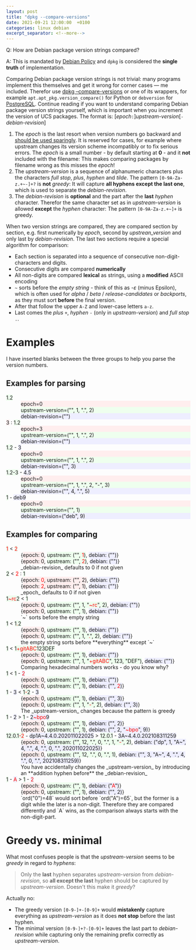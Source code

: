 ```yaml
---
layout: post
title: "dpkg --compare-versions"
date: 2021-09-21 12:00:00  +0100
categories: linux debian
excerpt_separator: <!--more-->
---
```


Q: How are Debian package version strings compared?

A: This is mandated by [Debian Policy](https://www.debian.org/doc/debian-policy/ch-controlfields.html#version) and `dpkg` is considered the **single truth** of implementation.

Comparing Debian package version strings is not trivial: many programs implement this themselves and get it wrong for corner cases — me included. Therefor use [dpkg –compare-versions](https://hutten.knut.univention.de/blog/dpkg-compareversions/) or one of its wrappers, for example `apt.apt_pkg.version_compare()` for Python or `debversion` for [PostgreSQL](https://salsa.debian.org/postgresql/postgresql-debversion). Continue reading if you want to understand comparing Debian package version strings yourself, which is important when you increment the version of UCS packages. The format is: [_epoch_`:`]_upstream-version_[`-`_debian-revision_]

<!--more-->

1.  The _epoch_ is the last resort when version numbers go backward and [should be used sparingly](https://www.debian.org/doc/debian-policy/ch-controlfields.html#epochs-should-be-used-sparingly). It is reserved for cases, for example where upstream changes its version scheme incompatibly or to fix serious errors. The _epoch_ is a small number - by default starting at **0** - and it **not** included with the filename: This makes comparing packages by filename wrong as this misses the _epoch_!
2.  The _upstream-version_ is a sequence of alphanumeric characters plus the characters _full stop_, _plus_, _hyphen_ and _tilde_. The pattern `[0-9A-Za-z.+~-]+?` is **not** _greedy_: It will capture **all hyphens except the last one**, which is used to separate the _debian-revision_.
3.  The _debian-revision_ is **optional** and the part after the **last** _hyphen_ character. Therefor the same character set as in _upstream-version_ is allowed **except** the _hyphen_ character: The pattern `[0-9A-Za-z.+~]+` is greedy.

When two version strings are compared, they are compared section by section, e.g. first numerically by _epoch_, second by _upstrean_version_ and only last by _debian-revision_. The last two sections require a special algorithm for comparison:

*   Each section is separated into a sequence of consecutive non-digit-characters and digits.
*   Consecutive digits are compared **numerically**
*   All non-digits are compared **lexical** as strings, using a **modified** ASCII encoding
*   `~` sorts before the _empty string_ - think of this as _-ε_ (minus Epsilon), which is often used for _alpha_ / _beta_ / _release-candidates_ or _backports_, as they must sort **before** the final version.
*   After that follow the upper `A-Z` and lower-case letters `a-z`.
*   Last comes the _plus_ `+`, _hyphen_ `-` (only in _upstream-version_) and _full stop_ `.`.

# Examples

I have inserted blanks between the three groups to help you parse the version numbers.

## Examples for parsing

<dl>

<dt><span style="background-color: #efe">1.2</span></dt>
<dd style="background-color: #fee">epoch=0</dd>
<dd style="background-color: #efe">upstream-version=("", 1, ".", 2)</dd>
<dd style="background-color: #eef">debian-revision=("")</dd>

<dt><span style="background-color: #fee">3</span> : <span style="background-color: #efe">1.2</span></dt>
<dd style="background-color: #fee">epoch=3</dd>
<dd style="background-color: #efe">upstream-version=("", 1, ".", 2)</dd>
<dd style="background-color: #eef">debian-revision=("")</dd>

<dt><span style="background-color: #efe">1.2</span> - <span style="background-color: #eef">3</span></dt>
<dd style="background-color: #fee">epoch=0</dd>
<dd style="background-color: #efe">upstream-version=("", 1, ".", 2)</dd>
<dd style="background-color: #eef">debian-revision=("", 3)</dd>

<dt><span style="background-color: #efe">1.2-3</span> - <span style="background-color: #eef">4.5</span></dt>
<dd style="background-color: #fee">epoch=0</dd>
<dd style="background-color: #efe">upstream-version=("", 1, ".", 2, "-", 3)</dd>
<dd style="background-color: #eef">debian-revision=("", 4, ".", 5)</dd>

<dt><span style="background-color: #efe">1</span> - <span style="background-color: #eef">deb9</span></dt>
<dd style="background-color: #fee">epoch=0</dd>
<dd style="background-color: #efe">upstream-version=("", 1)</dd>
<dd style="background-color: #eef">debian-revision=("deb", 9)</dd>

</dl>

## Examples for comparing

<dl>

<dt><span style="color: red;background-color: #efe">1</span> < <span style="color: red;background-color: #efe">2</span></dt>
<dd>{<span style="background-color: #fee">epoch: 0</span>, <span style="background-color: #efe">upstream: ("", <span style="color: red">1</span>)</span>, <span style="background-color: #eef">debian: ("")</span>}</dd>
<dd>{<span style="background-color: #fee">epoch: 0</span>, <span style="background-color: #efe">upstream: ("", <span style="color: red">2</span>)</span>, <span style="background-color: #eef">debian: ("")</span>}</dd>
<dd>_debian-revision_ defaults to 0 if not given</dd>

<dt><span style="background-color: #efe">2</span> < <span style="color: red;background-color: #fee">2</span> : <span style="background-color: #efe">1</span></dt>
<dd>{<span style="background-color: #fee">epoch: <span style="color: red">0</span>, upstream: ("", 2)</span>, <span style="background-color: #eef">debian: ("")</span>}</dd>
<dd>{<span style="background-color: #fee">epoch: <span style="color: red">2</span>, upstream: ("", 1)</span>, <span style="background-color: #eef">debian: ("")</span>}</dd>
<dd>_epoch_ defaults to 0 if not given</dd>

<dt><span style="background-color: #efe">1<span style="color: red">~rc</span>2</span> < <span style="background-color: #efe">1</span></dt>
<dd>{<span style="background-color: #fee">epoch: 0</span>, <span style="background-color: #efe">upstream: ("", 1, "<span style="color: red">~rc</span>", 2)</span>, <span style="background-color: #eef">debian: ("")</span>}</dd>
<dd>{<span style="background-color: #fee">epoch: 0</span>, <span style="background-color: #efe">upstream: ("", 1)</span>, <span style="background-color: #eef">debian: ("")</span>}</dd>
<dd>`~` sorts before the empty string</dd>

<dt><span style="background-color: #efe">1</span> < <span style="background-color: #efe">1<span style="color: red">.</span>2</span></dt>
<dd>{<span style="background-color: #fee">epoch: 0</span>, <span style="background-color: #efe">upstream: ("", 1)</span>, <span style="background-color: #eef">debian: ("")</span>}</dd>
<dd>{<span style="background-color: #fee">epoch: 0</span>, <span style="background-color: #efe">upstream: ("", 1, "<span style="color: red">.</span>", 2)</span>, <span style="background-color: #eef">debian: ("")</span>}</dd>
<dd>the empty string sorts before **everything** except `~`</dd>

<dt><span style="background-color: #efe">1</span> < <span style="background-color: #efe">1<span style="color: red">+gitABC</span>123DEF</span></dt>
<dd>{<span style="background-color: #fee">epoch: 0</span>, <span style="background-color: #efe">upstream: ("", 1)</span>, <span style="background-color: #eef">debian: ("")</span>}</dd>
<dd>{<span style="background-color: #fee">epoch: 0</span>, <span style="background-color: #efe">upstream: ("", 1, "<span style="color: red">+gitABC</span>", 123, "DEF")</span>, <span style="background-color: #eef">debian: ("")</span>}</dd>
<dd>Comparing hexadecimal numbers works - do you know why?</dd>

<dt><span style="background-color: #efe">1</span> < <span style="background-color: #efe">1</span> - <span style="color: red;background-color: #eef">2</span></dt>
<dd>{<span style="background-color: #fee">epoch: 0</span>, <span style="background-color: #efe">upstream: ("", 1)</span>, <span style="background-color: #eef">debian: ("")</span>}</dd>
<dd>{<span style="background-color: #fee">epoch: 0</span>, <span style="background-color: #efe">upstream: ("", 1)</span>, <span style="background-color: #eef">debian: ("", <span style="color: red">2</span>)</span>}</dd>

<dt><span style="background-color: #efe">1</span> - <span style="background-color: #eef">3</span> < <span style="background-color: #efe">1<span style="color: red">-</span>2</span> - <span style="background-color: #eef">3</span></dt>
<dd>{<span style="background-color: #fee">epoch: 0</span>, <span style="background-color: #efe">upstream: ("", 1)</span>, <span style="background-color: #eef">debian: ("", 3)</span>}</dd>
<dd>{<span style="background-color: #fee">epoch: 0</span>, <span style="background-color: #efe">upstream: ("", 1, "<span style="color: red">-</span>", 2)</span>, <span style="background-color: #eef">debian: ("", 3)</span>}</dd>
<dd>The _upstream-version_ changes because the pattern is greedy</dd>

<dt><span style="background-color: #efe">1</span> - <span style="background-color: #eef">2</span> > <span style="background-color: #efe">1</span> - <span style="background-color: #eef">2<span style="color: red">~bpo</span>9</span></dt>
<dd>{<span style="background-color: #fee">epoch: 0</span>, <span style="background-color: #efe">upstream: ("", 1)</span>, <span style="background-color: #eef">debian: ("", 2)</span>}</dd>
<dd>{<span style="background-color: #fee">epoch: 0</span>, <span style="background-color: #efe">upstream: ("", 1)</span>, <span style="background-color: #eef">debian: ("", 2, "<span style="color: red">~bpo</span>", 9)</span>}</dd>

<dt><span style="background-color: #efe">12.0.1<span style="color: red">-2</span></span> - <span style="background-color: #eef">dp1A~4.4.0.202011022025</span> > <span style="background-color: #efe">12.0.1</span> - <span style="background-color: #eef">3A~4.4.0.202108311259</span></dt>
<dd>{<span style="background-color: #fee">epoch: 0</span>, <span style="background-color: #efe">upstream: ("", 12, ".", 0, ".", 1, "<span style="color: red">-</span>", 2)</span>, <span style="background-color: #eef">debian: ("dp", 1, "A~", 4, ".", 4, ".", 0, ".", 202011022025)</span>}</dd>
<dd>{<span style="background-color: #fee">epoch: 0</span>, <span style="background-color: #efe">upstream: ("", 12, ".", 0, ".", 1)</span>, <span style="background-color: #eef">debian: ("", 3, "A~", 4, ".", 4, ".", 0, ".", 202108311259)</span>}</dd>
<dd>You have accidentally changes the _upstream-version_ by introducing an **addition hyphen before** the _debian-revision_</dd>

<dt><span style="background-color: #efe">1</span> - <span style="color: red;background-color: #eef">A</span> > <span style="background-color: #efe">1</span> - <span style="color: red;background-color: #eef">2</span></dt>
<dd>{<span style="background-color: #fee">epoch: 0</span>, <span style="background-color: #efe">upstream: ("", 1)</span>, <span style="background-color: #eef">debian: ("<span style="color: red">A</span>")</span>}</dd>
<dd>{<span style="background-color: #fee">epoch: 0</span>, <span style="background-color: #efe">upstream: ("", 1)</span>, <span style="background-color: #eef">debian: ("", 2)</span>}</dd>
<dd>`ord("0")=48` would sort before `ord("A")=65`, but the former is a digit while the later is a non-digit. Therefore they are compared differently and `A` wins, as the comparison always starts with the non-digit-part.</dd>

</dl>

# Greedy vs. minimal

What most confuses people is that the _upstream-version_ seems to be _greedy_ in regard to _hyphens_:

> Only the **last** hyphen separates _upstream-version_ from _debian-revision_, so **all except the last** hyphen should be captured by _upstream-version_. Doesn't this make it _greedy_?

Actually no:

*   The greedy version `[0-9-]+-[0-9]+` would **mistakenly** capture everything as _upstream-version_ as it does **not stop** before the last hyphen.
*   The minimal version `[0-9-]+?-[0-9]+` leaves the last part to _debian-revision_ while capturing only the remaining prefix correctly as _upstream-version_.
